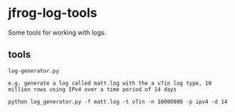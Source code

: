 # jfrog-log-tools
Some tools for working with logs.

## tools
```shell
log-generator.py 

e.g. generate a log called matt.log with the a v7in log type, 10 million rows using IPv4 over a time period of 14 days

python log_generator.py -f matt.log -t v7in -n 10000000 -p ipv4 -d 14
```

